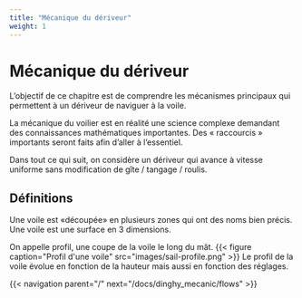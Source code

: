 ```yaml
---
title: "Mécanique du dériveur"
weight: 1
---
```


# Mécanique du dériveur

L’objectif de ce chapitre est de comprendre les mécanismes principaux qui permettent à un dériveur de naviguer à la voile.

La mécanique du voilier est en réalité une science complexe demandant des connaissances mathématiques importantes. Des « raccourcis » importants seront faits afin d’aller à l’essentiel.

Dans tout ce qui suit, on considère un dériveur qui avance à vitesse uniforme sans modification de gîte / tangage / roulis.

## Définitions

Une voile est «découpée» en plusieurs zones qui ont des noms bien précis.
Une voile est une surface en 3 dimensions.

On appelle profil, une coupe de la voile le long du mât.
{{< figure caption="Profil d'une voile" src="images/sail-profile.png" >}}
Le profil de la voile évolue en fonction de la hauteur mais aussi en fonction des réglages.

{{< navigation parent="/" next="/docs/dinghy_mecanic/flows" >}}
